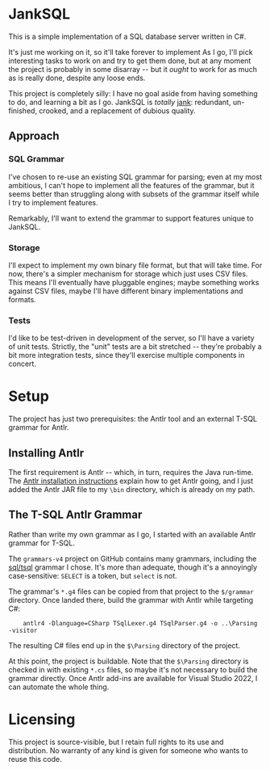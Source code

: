 # JankSQL

This is a simple implementation of a SQL database server written in C#.

It's just me working on it, so it'll take forever to implement As I go, I'll pick interesting tasks to work on and try to get them done, but at any moment the project is probably in some disarray -- but it *ought* to work for as much as is really done, despite any loose ends.

This project is completely silly: I have no goal aside from having something to do, and learning a bit as I go. JankSQL is *totally* [jank](https://www.urbandictionary.com/define.php?term=jank): redundant, un-finished, crooked, and a replacement of dubious quality.


## Approach

### SQL Grammar

I've chosen to re-use an existing SQL grammar for parsing; even at my most ambitious, I can't hope to implement all the features of the grammar, but it seems better than struggling along with subsets of the grammar itself while I try to implement features.

Remarkably, I'll want to extend the grammar to support features unique to JankSQL.

### Storage

I'll expect to implement my own binary file format, but that will take time. For now, there's a simpler mechanism for storage which just uses CSV files. This means I'll eventually have pluggable engines; maybe something works against CSV files, maybe I'll have different binary implementations and formats.

### Tests

I'd like to be test-driven in development of the server, so I'll have a variety of unit tests. Strictly, the "unit" tests are a bit stretched -- they're probably a bit more integration tests, since they'll exercise multiple components in concert. 


# Setup 

The project has just two prerequisites: the Antlr tool and an external T-SQL grammar for Antlr.

## Installing Antlr
The first requirement is Antlr -- which, in turn, requires the Java run-time. The [Antlr installation instructions]( https://github.com/antlr/antlr4/blob/master/doc/getting-started.md) explain how to get Antlr going, and I just added the Antlr JAR file to my `\bin` directory, which is already on my path.

## The T-SQL Antlr Grammar
Rather than write my own grammar as I go, I started with an available Antlr grammar for T-SQL. 

The `grammars-v4` project on GitHub contains many grammars, including the [sql/tsql](https://github.com/antlr/grammars-v4/tree/master/sql/tsql) grammar I chose. It's more than adequate, though it's a annoyingly case-sensitive: `SELECT` is a token, but `select` is not.

The grammar's `*.g4` files can be copied from that project to the `$/grammar` directory.  Once landed there, build the grammar with Antlr while targeting C#:

```
    antlr4 -Dlanguage=CSharp TSqlLexer.g4 TSqlParser.g4 -o ..\Parsing -visitor
```

The resulting C# files end up in the `$\Parsing` directory of the project.

At this point, the project is buildable. Note that the `$\Parsing` directory is checked in with existing `*.cs` files, so maybe it's not necessary to build the grammar directly. Once Antlr add-ins are available for Visual Studio 2022, I can automate the whole thing.


# Licensing

This project is source-visible, but I retain full rights to its use and distribution. No warranty of any kind is given for someone who wants to reuse this code.

